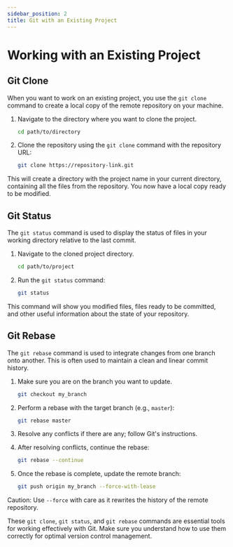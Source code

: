 ```yaml
---
sidebar_position: 2
title: Git with an Existing Project
---
```


# Working with an Existing Project

## Git Clone

When you want to work on an existing project, you use the `git clone` command to create a local copy of the remote repository on your machine.

1. Navigate to the directory where you want to clone the project.
   ```bash
   cd path/to/directory
   ```

2. Clone the repository using the `git clone` command with the repository URL:
   ```bash
   git clone https://repository-link.git
   ```

This will create a directory with the project name in your current directory, containing all the files from the repository. You now have a local copy ready to be modified.

## Git Status

The `git status` command is used to display the status of files in your working directory relative to the last commit.

1. Navigate to the cloned project directory.
   ```bash
   cd path/to/project
   ```

2. Run the `git status` command:
   ```bash
   git status
   ```

This command will show you modified files, files ready to be committed, and other useful information about the state of your repository.

## Git Rebase

The `git rebase` command is used to integrate changes from one branch onto another. This is often used to maintain a clean and linear commit history.

1. Make sure you are on the branch you want to update.
   ```bash
   git checkout my_branch
   ```

2. Perform a rebase with the target branch (e.g., `master`):
   ```bash
   git rebase master
   ```

3. Resolve any conflicts if there are any; follow Git's instructions.

4. After resolving conflicts, continue the rebase:
   ```bash
   git rebase --continue
   ```

5. Once the rebase is complete, update the remote branch:
   ```bash
   git push origin my_branch --force-with-lease
   ```

Caution: Use `--force` with care as it rewrites the history of the remote repository.

These `git clone`, `git status`, and `git rebase` commands are essential tools for working effectively with Git. Make sure you understand how to use them correctly for optimal version control management.

